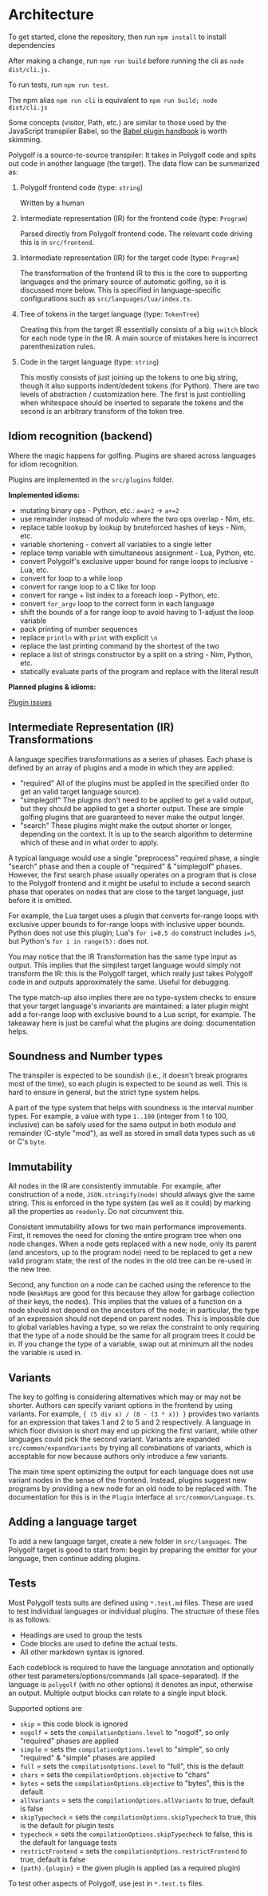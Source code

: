 # Architecture

To get started, clone the repository, then run `npm install` to install dependencies

After making a change, run `npm run build` before running the cli as `node dist/cli.js`.

To run tests, run `npm run test`.

The npm alias `npm run cli` is equivalent to `npm run build; node dist/cli.js`

Some concepts (visitor, Path, etc.) are similar to those used by the JavaScript transpiler Babel, so the [Babel plugin handbook](https://github.com/jamiebuilds/babel-handbook/blob/master/translations/en/plugin-handbook.md) is worth skimming.

Polygolf is a source-to-source transpiler: It takes in Polygolf code and spits out code in another language (the target). The data flow can be summarized as:

1. Polygolf frontend code (type: `string`)

   Written by a human

2. Intermediate representation (IR) for the frontend code (type: `Program`)

   Parsed directly from Polygolf frontend code. The relevant code driving this is in `src/frontend`.

3. Intermediate representation (IR) for the target code (type: `Program`)

   The transformation of the frontend IR to this is the core to supporting languages and the primary source of automatic golfing, so it is discussed more below. This is specified in language-specific configurations such as `src/languages/lua/index.ts`.

4. Tree of tokens in the target language (type: `TokenTree`)

   Creating this from the target IR essentially consists of a big `switch` block for each node type in the IR. A main source of mistakes here is incorrect parenthesization rules.

5. Code in the target language (type: `string`)

   This mostly consists of just joining up the tokens to one big string, though it also supports indent/dedent tokens (for Python). There are two levels of abstraction / customization here. The first is just controlling when whitespace should be inserted to separate the tokens and the second is an arbitrary transform of the token tree.

## Idiom recognition (backend)

Where the magic happens for golfing. Plugins are shared across languages for idiom recognition.

Plugins are implemented in the `src/plugins` folder.

**Implemented idioms:**

- mutating binary ops - Python, etc.: `a=a+2` → `a+=2`
- use remainder instead of modulo where the two ops overlap - Nim, etc.
- replace table lookup by lookup by bruteforced hashes of keys - Nim, etc.
- variable shortening - convert all variables to a single letter
- replace temp variable with simultaneous assignment - Lua, Python, etc.
- convert Polygolf's exclusive upper bound for range loops to inclusive - Lua, etc.
- convert for loop to a while loop
- convert for range loop to a C like for loop
- convert for range + list index to a foreach loop - Python, etc.
- convert `for_argv` loop to the correct form in each language
- shift the bounds of a for range loop to avoid having to 1-adjust the loop variable
- pack printing of number sequences
- replace `println` with `print` with explicit `\n`
- replace the last printing command by the shortest of the two
- replace a list of strings constructor by a split on a string - Nim, Python, etc.
- statically evaluate parts of the program and replace with the literal result

**Planned plugins & idioms:**

[Plugin issues](https://github.com/polygolf-lang/polygolf/issues?q=is%3Aopen+is%3Aissue+label%3Aenhancement+label%3Aplugin)

## Intermediate Representation (IR) Transformations

A language specifies transformations as a series of phases. Each phase is defined by an array of plugins and a mode in which they are applied:

- "required" All of the plugins must be applied in the specified order (to get an valid target language source).
- "simplegolf" The plugins don't need to be applied to get a valid output, but they should be applied to get a shorter output. These are simple golfing plugins that are guaranteed to never make the output longer.
- "search" These plugins might make the output shorter or longer, depending on the context. It is up to the search algorithm to determine which of these and in what order to apply.

A typical language would use a single "preprocess" required phase, a single "search" phase and then a couple of "required" & "simplegolf" phases. However, the first search phase usually operates on a program that is close to the Polygolf frontend and it might be useful to include a second search phase that operates on nodes that are close to the target language, just before it is emitted.

For example, the Lua target uses a plugin that converts for-range loops with exclusive upper bounds to for-range loops with inclusive upper bounds. Python does not use this plugin; Lua's `for i=0,5 do` construct includes `i=5`, but Python's `for i in range(5):` does not.

You may notice that the IR Transformation has the same type input as output. This implies that the simplest target language would simply not transform the IR: this is the Polygolf target, which really just takes Polygolf code in and outputs approximately the same. Useful for debugging.

The type match-up also implies there are no type-system checks to ensure that your target language's invariants are maintained: a later plugin might add a for-range loop with exclusive bound to a Lua script, for example. The takeaway here is just be careful what the plugins are doing: documentation helps.

## Soundness and Number types

The transpiler is expected to be sound*ish* (i.e., it doesn't break programs most of the time), so each plugin is expected to be sound as well. This is hard to ensure in general, but the strict type system helps.

A part of the type system that helps with soundness is the interval number types. For example, a value with type `1..100` (integer from 1 to 100, inclusive) can be safely used for the same output in both modulo and remainder (C-style "mod"), as well as stored in small data types such as `u8` or C's `byte`.

## Immutability

All nodes in the IR are consistently immutable. For example, after construction of a node, `JSON.stringify(node)` should always give the same string. This is enforced in the type system (as well as it could) by marking all the properties as `readonly`. Do not circumvent this.

Consistent immutability allows for two main performance improvements. First, it removes the need for cloning the entire program tree when one node changes. When a node gets replaced with a new node, only its parent (and ancestors, up to the program node) need to be replaced to get a new valid program state; the rest of the nodes in the old tree can be re-used in the new tree.

Second, any function on a node can be cached using the reference to the node (`WeakMap`s are good for this because they allow for garbage collection of their keys, the nodes). This implies that the values of a function on a node should not depend on the ancestors of the node; in particular, the type of an expression should not depend on parent nodes. This is impossible due to global variables having a type, so we relax the constraint to only requiring that the type of a node should be the same for all program trees it could be in. If you change the type of a variable, swap out at minimum all the nodes the variable is used in.

## Variants

The key to golfing is considering alternatives which may or may not be shorter. Authors can specify variant options in the frontend by using variants. For example, `{ (5 div x) / (8 - (3 * x)) }` provides two variants for an expression that takes 1 and 2 to 5 and 2 respectively. A language in which floor division is short may end up picking the first variant, while other languages could pick the second variant. Variants are expanded `src/common/expandVariants` by trying all combinations of variants, which is acceptable for now because authors only introduce a few variants.

The main time spent optimizing the output for each language does not use variant nodes in the sense of the frontend. Instead, plugins suggest new programs by providing a new node for an old node to be replaced with. The documentation for this is in the `Plugin` interface at `src/common/Language.ts`.

## Adding a language target

To add a new language target, create a new folder in `src/languages`. The Polygolf target is good to start from: begin by preparing the emitter for your language, then continue adding plugins.

## Tests

Most Polygolf tests suits are defined using `*.test.md` files. These are used to test individual languages or individual plugins. The structure of these files is as follows:

- Headings are used to group the tests
- Code blocks are used to define the actual tests.
- All other markdown syntax is ignored.

Each codeblock is required to have the language annotation and optionally other test parameters/options/commands (all space-separated).
If the language is `polygolf` (with no other options) it denotes an input, otherwise an output.
Multiple output blocks can relate to a single input block.

Supported options are

- `skip` = this code block is ignored
- `nogolf` = sets the `compilationOptions.level` to "nogolf", so only "required" phases are applied
- `simple` = sets the `compilationOptions.level` to "simple", so only "required" & "simple" phases are applied
- `full` = sets the `compilationOptions.level` to "full", this is the default
- `chars` = sets the `compilationOptions.objective` to "chars"
- `bytes` = sets the `compilationOptions.objective` to "bytes", this is the default
- `allVariants` = sets the `compilationOptions.allVariants` to true, default is false
- `skipTypecheck` = sets the `compilationOptions.skipTypecheck` to true, this is the default for plugin tests
- `typecheck` = sets the `compilationOptions.skipTypecheck` to false, this is the default for language tests
- `restrictFrontend` = sets the `compilationOptions.restrictFrontend` to true, default is false
- `{path}.{plugin}` = the given plugin is applied (as a required plugin)

To test other aspects of Polygolf, use jest in `*.test.ts` files.
